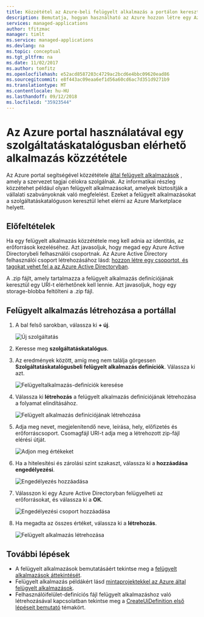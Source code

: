 ```yaml
---
title: Közzététel az Azure-beli felügyelt alkalmazás a portálon keresztül |} A Microsoft Docs
description: Bemutatja, hogyan használható az Azure hozzon létre egy Azure-portál felügyelt alkalmazást, amely a szervezete tagjainak szól.
services: managed-applications
author: tfitzmac
manager: timlt
ms.service: managed-applications
ms.devlang: na
ms.topic: conceptual
ms.tgt_pltfrm: na
ms.date: 11/02/2017
ms.author: tomfitz
ms.openlocfilehash: e52acd8587203c4729ac2bcd6e4bbc09620ead86
ms.sourcegitcommit: e8f443ac09eaa6ef1d56a60cd6ac7d351d9271b9
ms.translationtype: MT
ms.contentlocale: hu-HU
ms.lasthandoff: 09/12/2018
ms.locfileid: "35923544"
---
```

# <a name="publish-a-service-catalog-application-through-azure-portal"></a>Az Azure portal használatával egy szolgáltatáskatalógusban elérhető alkalmazás közzététele

Az Azure portal segítségével közzététele [által felügyelt alkalmazások](overview.md) , amely a szervezet tagjai célokra szolgálnak. Az informatikai részleg közzétehet például olyan felügyelt alkalmazásokat, amelyek biztosítják a vállalati szabványoknak való megfelelést. Ezeket a felügyelt alkalmazásokat a szolgáltatáskatalóguson keresztül lehet elérni az Azure Marketplace helyett.

## <a name="prerequisites"></a>Előfeltételek

Ha egy felügyelt alkalmazás közzététele meg kell adnia az identitás, az erőforrások kezeléséhez. Azt javasoljuk, hogy megad egy Azure Active Directorybeli felhasználói csoportnak. Az Azure Active Directory felhasználói csoport létrehozásához lásd: [hozzon létre egy csoportot, és tagokat vehet fel a az Azure Active Directoryban](../active-directory/fundamentals/active-directory-groups-create-azure-portal.md). 

A .zip fájlt, amely tartalmazza a felügyelt alkalmazás definíciójának keresztül egy URI-t elérhetőnek kell lennie. Azt javasoljuk, hogy egy storage-blobba feltölteni a .zip fájl. 

## <a name="create-managed-application-with-portal"></a>Felügyelt alkalmazás létrehozása a portállal

1. A bal felső sarokban, válassza ki **+ új**.

   ![Új szolgáltatás](./media/publish-portal/new.png)

1. Keresse meg **szolgáltatáskatalógus**.

1. Az eredmények között, amíg meg nem találja görgessen **Szolgáltatáskatalógusbeli felügyelt alkalmazás definíciók**. Válassza ki azt.

   ![Felügyeltalkalmazás-definíciók keresése](./media/publish-portal/select-managed-apps-definition.png)

1. Válassza ki **létrehozás** a felügyelt alkalmazás definíciójának létrehozása a folyamat elindításához.

   ![Felügyelt alkalmazás definíciójának létrehozása](./media/publish-portal/create-definition.png)

1. Adja meg nevet, megjelenítendő neve, leírása, hely, előfizetés és erőforráscsoport. Csomagfájl URI-t adja meg a létrehozott zip-fájl elérési útját.

   ![Adjon meg értékeket](./media/publish-portal/fill-application-values.png)

1. Ha a hitelesítési és zárolási szint szakaszt, válassza ki a **hozzáadása engedélyezési**.

   ![Engedélyezés hozzáadása](./media/publish-portal/add-authorization.png)

1. Válasszon ki egy Azure Active Directoryban felügyelheti az erőforrásokat, és válassza ki a **OK**.

   ![Engedélyezési csoport hozzáadása](./media/publish-portal/add-auth-group.png)

1. Ha megadta az összes értéket, válassza ki a **létrehozás**.

   ![Felügyelt alkalmazás létrehozása](./media/publish-portal/create-app.png)

## <a name="next-steps"></a>További lépések

* A felügyelt alkalmazások bemutatásáért tekintse meg a [felügyelt alkalmazások áttekintését](overview.md).
* Felügyelt alkalmazás példákért lásd [mintaprojektekkel az Azure által felügyelt alkalmazások](sample-projects.md).
* Felhasználóifelület-definíciós fájl felügyelt alkalmazáshoz való létrehozásával kapcsolatban tekintse meg a [CreateUiDefinition első lépéseit bemutató](create-uidefinition-overview.md) témakört.